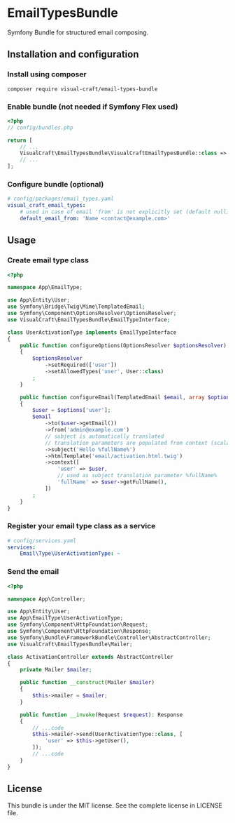 # EmailTypesBundle
Symfony Bundle for structured email composing.

## Installation and configuration

### Install using composer
```shell
composer require visual-craft/email-types-bundle
```

### Enable bundle (not needed if Symfony Flex used)
```php
<?php
// config/bundles.php

return [
    // ...
    VisualCraft\EmailTypesBundle\VisualCraftEmailTypesBundle::class => ['all' => true],
    // ...
];

```

### Configure bundle (optional)
```yaml
# config/packages/email_types.yaml
visual_craft_email_types:
    # used in case of email 'from' is not explicitly set (default null) 
    default_email_from: 'Name <contact@example.com>'
```


## Usage

### Create email type class
```php
<?php

namespace App\EmailType;

use App\Entity\User;
use Symfony\Bridge\Twig\Mime\TemplatedEmail;
use Symfony\Component\OptionsResolver\OptionsResolver;
use VisualCraft\EmailTypesBundle\EmailTypeInterface;

class UserActivationType implements EmailTypeInterface
{
    public function configureOptions(OptionsResolver $optionsResolver): void
    {
        $optionsResolver
            ->setRequired(['user'])
            ->setAllowedTypes('user', User::class)
        ;
    }

    public function configureEmail(TemplatedEmail $email, array $options): void
    {
        $user = $options['user'];
        $email
            ->to($user->getEmail())
            ->from('admin@example.com')
            // subject is automatically translated
            // translation parameters are populated from context (scalar values only)
            ->subject('Hello %fullName%')
            ->htmlTemplate('email/activation.html.twig')
            ->context([
                'user' => $user,
                // used as subject translation parameter %fullName%
                'fullName' => $user->getFullName(),
            ])
        ;
    }
}

```

### Register your email type class as a service
```yaml
# config/services.yaml
services:
    Email\Type\UserActivationType: ~
```

### Send the email
```php
<?php

namespace App\Controller;

use App\Entity\User;
use App\EmailType\UserActivationType;
use Symfony\Component\HttpFoundation\Request;
use Symfony\Component\HttpFoundation\Response;
use Symfony\Bundle\FrameworkBundle\Controller\AbstractController;
use VisualCraft\EmailTypesBundle\Mailer;

class ActivationController extends AbstractController
{
    private Mailer $mailer;

    public function __construct(Mailer $mailer)
    {
        $this->mailer = $mailer;
    }

    public function __invoke(Request $request): Response
    {
        // ...code
        $this->mailer->send(UserActivationType::class, [
            'user' => $this->getUser(),
        ]);
        // ...code
    }
}
```

## License
This bundle is under the MIT license. See the complete license in LICENSE file.
